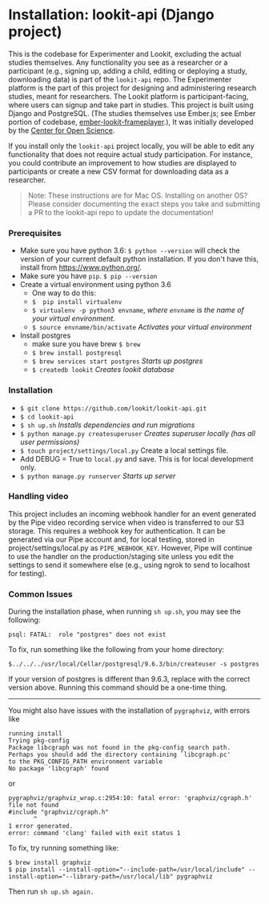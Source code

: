 # Installation: lookit-api (Django project)

This is the codebase for Experimenter and Lookit, excluding the actual studies themselves. Any functionality you see as a researcher or a participant (e.g., signing up, adding a child, editing or deploying a study, downloading data) is part of the ``lookit-api`` repo.  The Experimenter platform is the part of this project for designing and administering research studies, meant for researchers. The Lookit platform is participant-facing, where users can signup and take part in studies. This project is built using Django and PostgreSQL. (The studies themselves use Ember.js; see Ember portion of codebase, [ ember-lookit-frameplayer](https://github.com/CenterForOpenScience/ember-lookit-frameplayer).), It was initially developed by the [Center for Open Science](https://cos.io/).

If you install only the ``lookit-api`` project locally, you will be able to edit any functionality that does not require actual study participation. For instance, you could contribute an improvement to how studies are displayed to participants or create a new CSV format for downloading data as a researcher.

> Note: These instructions are for Mac OS. Installing on another OS? Please consider
documenting the exact steps you take and submitting a PR to the lookit-api repo to update the documentation!

### Prerequisites
- Make sure you have python 3.6: `$ python --version` will check the version of your current default python installation. If you don't have this, install from https://www.python.org/.
- Make sure you have `pip`. `$ pip --version`
- Create a virtual environment using python 3.6
  - One way to do this:
  - `$  pip install virtualenv`
  - `$ virtualenv -p python3 envname`, *where `envname` is the name of your virtual environment.*
  - `$ source envname/bin/activate` *Activates your virtual environment*
- Install postgres
  - make sure you have brew `$ brew`
  - `$ brew install postgresql`
  - `$ brew services start postgres` *Starts up postgres*
  - `$ createdb lookit` *Creates lookit database*

### Installation
- `$ git clone https://github.com/lookit/lookit-api.git`
- `$ cd lookit-api`
- `$ sh up.sh` *Installs dependencies and run migrations*
- `$ python manage.py createsuperuser` *Creates superuser locally (has all user permissions)*
- `$ touch project/settings/local.py` Create a local settings file.
- Add DEBUG = True to `local.py` and save. This is for local development only.
- `$ python manage.py runserver` *Starts up server*

### Handling video

This project includes an incoming webhook handler for an event generated by the Pipe
video recording service when video is transferred to our S3 storage. This requires a 
webhook key for authentication. It can be generated via our Pipe account and, for local
testing, stored in project/settings/local.py as `PIPE_WEBHOOK_KEY`. However, Pipe will
continue to use the handler on the production/staging site unless you edit the settings to 
send it somewhere else (e.g., using ngrok to send to localhost for testing). 

### Common Issues

During the installation phase, when running `sh up.sh`, you may see the following:
```
psql: FATAL:  role "postgres" does not exist
```
To fix, run something like the following from your home directory:
```
$../../../usr/local/Cellar/postgresql/9.6.3/bin/createuser -s postgres
```
If your version of postgres is different than 9.6.3, replace with the correct version above.
Running this command should be a one-time thing.

<hr>

You might also have issues with the installation of `pygraphviz`, with errors like

```
running install
Trying pkg-config
Package libcgraph was not found in the pkg-config search path.
Perhaps you should add the directory containing `libcgraph.pc'
to the PKG_CONFIG_PATH environment variable
No package 'libcgraph' found
```
or
```
pygraphviz/graphviz_wrap.c:2954:10: fatal error: 'graphviz/cgraph.h' file not found
#include "graphviz/cgraph.h"
       ^
1 error generated.
error: command 'clang' failed with exit status 1
```

To fix, try running something like:
```
$ brew install graphviz
$ pip install --install-option="--include-path=/usr/local/include" --install-option="--library-path=/usr/local/lib" pygraphviz
```
Then run `sh up.sh again.`
